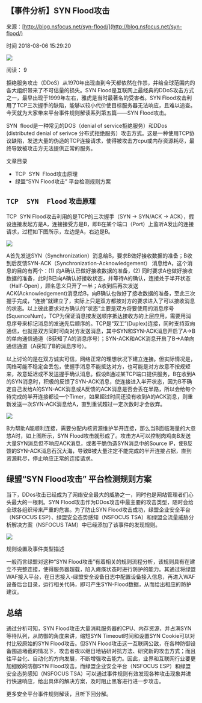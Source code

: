 ## 【事件分析】SYN Flood攻击

来源：[http://blog.nsfocus.net/syn-flood/](http://blog.nsfocus.net/syn-flood/)

时间 2018-08-06 15:29:20

 
![][0]
 
阅读： 9
 
拒绝服务攻击（DDoS）从1970年出现直到今天都依然在作祟，并给全球范围内的各大组织带来了不可估量的损失。SYN Flood是互联网上最经典的DDoS攻击方式之一，最早出现于1999年左右，雅虎是当时最著名的受害者。SYN Flood攻击利用了TCP三次握手的缺陷，能够以较小代价使目标服务器无法响应，且难以追查。今天就为大家带来平台事件规则解读系列第五篇——SYN Flood攻击。
 
SYN  flood是一种常见的DOS（denial of service拒绝服务）和DDos (distributed denial of serivce 分布式拒绝服务）攻击方式。这是一种使用TCP协议缺陷，发送大量的伪造的TCP连接请求，使得被攻击方cpu或内存资源耗尽，最终导致被攻击方无法提供正常的服务。
 
  
文章目录
 
 
* TCP  SYN  Flood攻击原理  
* 绿盟“SYN Flood攻击” 平台检测规则方案  
   
 
 
## **`TCP  SYN  Flood`**  **`攻击原理`**    
 
TCP  SYN Flood攻击利用的是TCP的三次握手（SYN -> SYN/ACK -> ACK），假设连接发起方是A，连接接受方是B，即B在某个端口（Port）上监听A发出的连接请求，过程如下图所示，左边是A，右边是B。
 
![][1]
 
A首先发送SYN（Synchronization）消息给B，要求B做好接收数据的准备；B收到后反馈SYN-ACK（Synchronization-Acknowledgement） 消息给A，这个消息的目的有两个：(1) 向A确认已做好接收数据的准备，(2) 同时要求A也做好接收数据的准备，此时B已向A确认好接收状态，并等待A的确认，连接处于半开状态（Half-Open），顾名思义只开了一半；A收到后再次发送ACK(Acknowledgement)消息给B，向B确认也做好了接收数据的准备，至此三次握手完成，“连接”就建立了，实际上只是双方都按对方的要求进入了可以接收消息的状态。以上彼此要求对方确认的“状态”主要是双方将要使用的消息序号(SquenceNum)，TCP为保证消息按发送顺序抵达接收方的上层应用，需要用消息序号来标记消息的发送先后顺序的。TCP是“双工”(Duplex)连接，同时支持双向通信，也就是双方同时可向对方发送消息，其中SYN和SYN-ACK消息开启了A→B的单向通信通道（B获知了A的消息序号）；SYN-ACK和ACK消息开启了B→A单向通信通道（A获知了B的消息序号）。
 
以上讨论的是在双方诚实可信，网络正常的理想状况下建立连接。但实际情况是，网络可能不稳定会丢包，使握手消息不能抵达对方，也可能是对方故意不按规矩来，故意延迟或不发送握手确认消息。假设B通过某TCP端口提供服务，B在收到A的SYN消息时，积极的反馈了SYN-ACK消息，使连接进入半开状态，因为B不确定自己发给A的SYN-ACK消息或A反馈的ACK消息是否会丢在半路，所以会给每个待完成的半开连接都设一个Timer，如果超过时间还没有收到A的ACK消息，则重新发送一次SYN-ACK消息给A，直到重试超过一定次数时才会放弃。
 
![][2]
 
B为帮助A能顺利连接，需要分配内核资源维护半开连接，那么当B面临海量的大忽悠A时，如上图所示，SYN Flood攻击就形成了。攻击方A可以控制肉鸡向B发送大量SYN消息但不响应ACK消息，或者干脆伪造SYN消息中的Source IP，使B反馈的SYN-ACK消息石沉大海，导致B被大量注定不能完成的半开连接占据，直到资源耗尽，停止响应正常的连接请求。
 
## 绿盟“SYN Flood攻击” 平台检测规则方案  
 
当下，DDos攻击已经成为了网络安全最大的威胁之一，同时也是网站管理者们心头最大的一根刺。SYN Flood攻击作为DDos攻击中最主要的攻击类型，随时会给全球各组织带来严重的危害。为了防止SYN Flood攻击成功，绿盟企业安全平台（NSFOCUS ESP）、绿盟安全态势感知（NSFOCUS TSA）和绿盟全流量威胁分析解决方案（NSFOCUS TAM）中已经添加了该事件的发现规则。
 
![][3]
 
规则设置及事件类型描述
 
一般而言绿盟对这种“SYN Flood攻击”有着相关的规则流程分析，该规则具有在建立不完整连接，使得服务器超载，陷入瘫痪状态时进行防护的能力。其通过将绿盟WAF接入平台，在日志接入-绿盟安全设备日志中配置设备接入信息，再进入WAF设备后台目录，运行相关代码，即可产生SYN-Flood数据，从而给出相应的防护建议。
 
## 总结  
 
通过分析可知，SYN Flood攻击大量消耗服务器的CPU、内存资源，并占满SYN等待队列，从防御的角度来讲，缩短SYN Timeout时间和设置SYN Cookie可以对付比较原始的SYN Flood攻击。但SYN Flood攻击这一互联网公敌，在各种防御设备围追堵截的情况下，攻击者夜以继日地钻研对抗方法、研究新的攻击方式；而且往平台化、自动化的方向发展，不断增强攻击能力。因此，业界和互联网行业要更加细致的防御SYN Flood攻击。而绿盟企业安全平台（NSFOCUS ESP）和绿盟安全态势感知（NSFOCUS TSA）可以通过事件规则有效发现各种攻击现象并进行快速响应，给出具体的解决方案，及时阻止黑客进行进一步攻击。
 
更多安全平台事件规则解读，且听下回分解。


[0]: https://img0.tuicool.com/6f6nuyM.png
[1]: https://img2.tuicool.com/nmER7nE.png
[2]: https://img1.tuicool.com/BZvQbmb.png
[3]: https://img1.tuicool.com/EvUFbm2.png